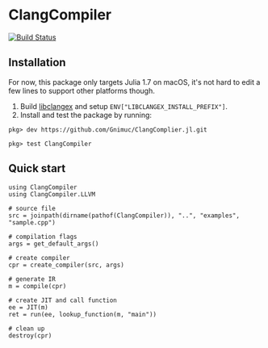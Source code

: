 # ClangCompiler

[![Build Status](https://github.com/Gnimuc/ClangCompiler.jl/workflows/CI/badge.svg)](https://github.com/Gnimuc/ClangCompiler.jl/actions)

## Installation

For now, this package only targets Julia 1.7 on macOS, it's not hard to edit a few lines to support other platforms though.

1. Build [libclangex](https://github.com/Gnimuc/libclangex) and setup `ENV["LIBCLANGEX_INSTALL_PREFIX"]`.
2. Install and test the package by running:
```
pkg> dev https://github.com/Gnimuc/ClangComplier.jl.git

pkg> test ClangCompiler
```

## Quick start

```
using ClangCompiler
using ClangCompiler.LLVM

# source file
src = joinpath(dirname(pathof(ClangCompiler)), "..", "examples", "sample.cpp")

# compilation flags
args = get_default_args()

# create compiler
cpr = create_compiler(src, args)

# generate IR
m = compile(cpr)

# create JIT and call function
ee = JIT(m)
ret = run(ee, lookup_function(m, "main"))

# clean up
destroy(cpr)
```
